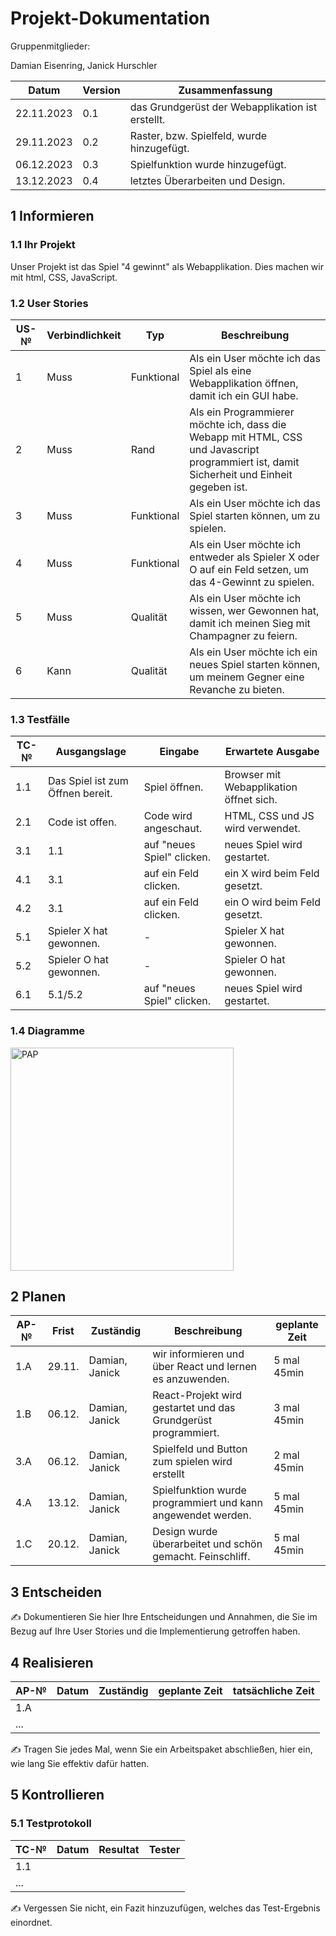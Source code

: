 # Projekt-Dokumentation

Gruppenmitglieder:

Damian Eisenring, Janick Hurschler


| Datum | Version | Zusammenfassung                                              |
| ----- | ------- | ------------------------------------------------------------ |
|   22.11.2023    | 0.1  | das Grundgerüst der Webapplikation ist erstellt. |
|   29.11.2023    | 0.2   |   Raster, bzw. Spielfeld, wurde hinzugefügt.                                                           |
|   06.12.2023    | 0.3   |       Spielfunktion wurde hinzugefügt.                                                       |
|   13.12.2023    | 0.4   |       letztes Überarbeiten und Design.                                                      |

## 1 Informieren

### 1.1 Ihr Projekt

Unser Projekt ist das Spiel "4 gewinnt" als Webapplikation. Dies machen wir mit html, CSS, JavaScript.

### 1.2 User Stories

| US-№ | Verbindlichkeit | Typ  | Beschreibung                       |
| ---- | --------------- | ---- | ---------------------------------- |
| 1    |      Muss           |  Funktional    | Als ein User möchte ich das Spiel als eine Webapplikation öffnen, damit ich ein GUI habe. |
| 2  |       Muss          |   Rand   | Als ein Programmierer möchte ich, dass die Webapp mit HTML, CSS und Javascript programmiert ist, damit Sicherheit und Einheit gegeben ist.  |
| 3 |       Muss          |   Funktional   | Als ein User möchte ich das Spiel starten können, um zu spielen.                                 |
| 4  |       Muss          |   Funktional   | Als ein User möchte ich entweder als Spieler X oder O auf ein Feld setzen, um das 4-Gewinnt zu spielen.    |
| 5  |       Muss          |   Qualität   | Als ein User möchte ich wissen, wer Gewonnen hat, damit ich meinen Sieg mit Champagner zu feiern.  |
| 6  |       Kann          |   Qualität   | Als ein User möchte ich ein neues Spiel starten können, um meinem Gegner eine Revanche zu bieten.   |

### 1.3 Testfälle

| TC-№ | Ausgangslage | Eingabe | Erwartete Ausgabe |
| ---- | ------------ | ------- | ----------------- |
| 1.1  |     Das Spiel ist zum Öffnen bereit.         |   Spiel öffnen.      |       Browser mit Webapplikation öffnet sich.            |
| 2.1  |     Code ist offen.         |    Code wird angeschaut.     |        HTML, CSS und JS wird verwendet.           |
| 3.1  |     1.1         |    auf "neues Spiel" clicken.    |        neues Spiel wird gestartet.         |
| 4.1  |    3.1         |   auf ein Feld clicken.    |      ein X wird beim Feld gesetzt.          |
| 4.2|    3.1       |    auf ein Feld clicken.     |        ein O wird beim Feld gesetzt.          |
| 5.1  |     Spieler X hat gewonnen.     |   -    |      Spieler X hat gewonnen.         |
| 5.2  |     Spieler O hat gewonnen.       |    -     |       Spieler O hat gewonnen.         |
| 6.1  |     5.1/5.2        |   auf "neues Spiel" clicken.    |       neues Spiel wird gestartet.          |

### 1.4 Diagramme
<img width="357" alt="PAP" src="https://github.com/JaThHu/LA-1302/assets/111045598/8d4f707c-6619-4974-8567-f5aa43719c18">


## 2 Planen

| AP-№ | Frist | Zuständig | Beschreibung | geplante Zeit |
| ---- | ----- | --------- | ------------ | ------------- |
| 1.A  |  29.11.     |     Damian, Janick      |      wir informieren und über React und lernen es anzuwenden.        |       5 mal 45min        |
| 1.B  |   06.12.    |     Damian, Janick      |       React-Projekt wird gestartet und das Grundgerüst programmiert.       |       3 mal 45min        |
| 3.A  |   06.12.    |     Damian, Janick      |       Spielfeld und Button zum spielen wird erstellt     |       2 mal 45min        |
| 4.A  |   13.12.    |     Damian, Janick      |       Spielfunktion wurde programmiert und kann angewendet werden.       |       5 mal 45min        |
| 1.C |   20.12.    |     Damian, Janick      |       Design wurde überarbeitet und schön gemacht. Feinschliff.       |       5 mal 45min        |

## 3 Entscheiden

✍️ Dokumentieren Sie hier Ihre Entscheidungen und Annahmen, die Sie im Bezug auf Ihre User Stories und die Implementierung getroffen haben.

## 4 Realisieren

| AP-№ | Datum | Zuständig | geplante Zeit | tatsächliche Zeit |
| ---- | ----- | --------- | ------------- | ----------------- |
| 1.A  |       |           |               |                   |
| ...  |       |           |               |                   |

✍️ Tragen Sie jedes Mal, wenn Sie ein Arbeitspaket abschließen, hier ein, wie lang Sie effektiv dafür hatten.

## 5 Kontrollieren

### 5.1 Testprotokoll

| TC-№ | Datum | Resultat | Tester |
| ---- | ----- | -------- | ------ |
| 1.1  |       |          |        |
| ...  |       |          |        |

✍️ Vergessen Sie nicht, ein Fazit hinzuzufügen, welches das Test-Ergebnis einordnet.


